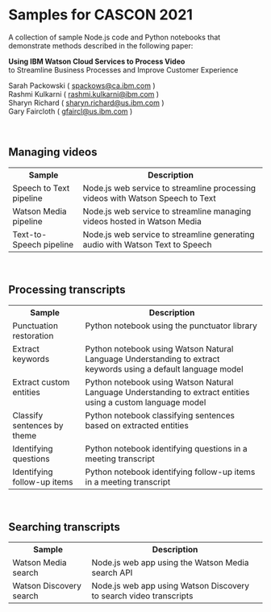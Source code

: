 # Samples for CASCON 2021

A collection of sample Node.js code and Python notebooks that demonstrate methods described in the following paper:

**Using IBM Watson Cloud Services to Process Video**<br/>
to Streamline Business Processes and Improve Customer Experience

Sarah Packowski ( spackows@ca.ibm.com )<br/>
Rashmi Kulkarni ( rashmi.kulkarni@ibm.com )<br/>
Sharyn Richard ( sharyn.richard@us.ibm.com )<br/>
Gary Faircloth ( gfaircl@us.ibm.com )

<p>&nbsp;</p>

## Managing videos
<table>
<tr>
<th>Sample</th>
<th>Description</th>
</tr>
<tr>
<td valign="top">Speech to Text pipeline</td>
<td valign="top">Node.js web service to streamline processing videos with Watson Speech to Text</td>
</tr>
<tr>
<td valign="top">Watson Media pipeline</td>
<td valign="top">Node.js web service to streamline managing videos hosted in Watson Media</td>
</tr>
<tr>
<td valign="top">Text-to-Speech pipeline</td>
<td valign="top">Node.js web service to streamline generating audio with Watson Text to Speech</td>
</tr>
</table>

<p>&nbsp;</p>

## Processing transcripts
<table>
<tr>
<th>Sample</th>
<th>Description</th>
</tr>
<tr>
<td valign="top">Punctuation restoration</td>
<td valign="top">Python notebook using the punctuator library</td>
</tr>
<tr>
<td valign="top">Extract keywords</td>
<td valign="top">Python notebook using Watson Natural Language Understanding to extract keywords using a default language model</td>
</tr>
<tr>
<td valign="top">Extract custom entities</td>
<td valign="top">Python notebook using Watson Natural Language Understanding to extract entities using a custom language model</td>
</tr>
<tr>
<td valign="top">Classify sentences by theme</td>
<td valign="top">Python notebook classifying sentences based on extracted entities</td>
</tr>
<tr>
<td valign="top">Identifying questions</td>
<td valign="top">Python notebook identifying questions in a meeting transcript</td>
</tr>
<tr>
<td valign="top">Identifying follow-up items</td>
<td valign="top">Python notebook identifying follow-up items in a meeting transcript</td>
</tr>
</table>

<p>&nbsp;</p>

## Searching transcripts
<table>
<tr>
<th>Sample</th>
<th>Description</th>
</tr>
<tr>
<td valign="top">Watson Media search</td>
<td valign="top">Node.js web app using the Watson Media search API</td>
</tr>
<tr>
<td valign="top">Watson Discovery search</td>
<td valign="top">Node.js web app using Watson Discovery to search video transcripts</td>
</tr>
</table>

<p>&nbsp;</p>

